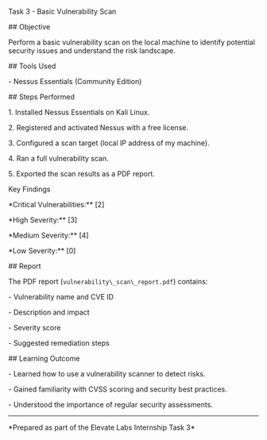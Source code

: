 Task 3 - Basic Vulnerability Scan



\## Objective

Perform a basic vulnerability scan on the local machine to identify potential security issues and understand the risk landscape.



\## Tools Used

\- Nessus Essentials (Community Edition)



\## Steps Performed

1\. Installed Nessus Essentials on Kali Linux.

2\. Registered and activated Nessus with a free license.

3\. Configured a scan target (local IP address of my machine).

4\. Ran a full vulnerability scan.

5\. Exported the scan results as a PDF report.



 Key Findings

*Critical Vulnerabilities:\*\* \[2]

*High Severity:\*\* \[3]

*Medium Severity:\*\* \[4]

*Low Severity:\*\* \[0]




\## Report

The PDF report (`vulnerability\_scan\_report.pdf`) contains:

\- Vulnerability name and CVE ID

\- Description and impact

\- Severity score

\- Suggested remediation steps



\## Learning Outcome

\- Learned how to use a vulnerability scanner to detect risks.

\- Gained familiarity with CVSS scoring and security best practices.

\- Understood the importance of regular security assessments.



---

\*Prepared as part of the Elevate Labs Internship Task 3\*

